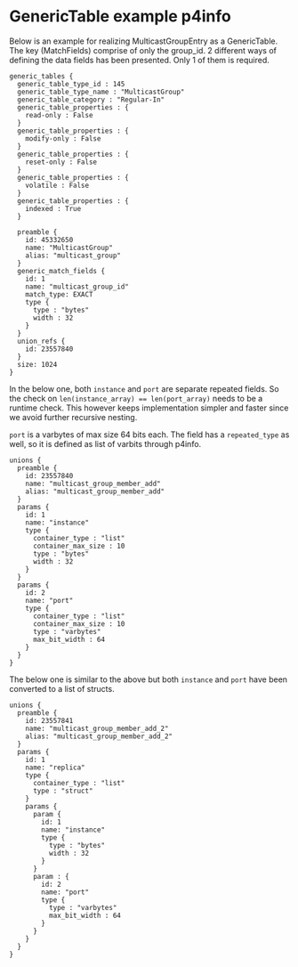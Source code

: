 # GenericTable example p4info

Below is an example for realizing MulticastGroupEntry as a GenericTable.
The key (MatchFields) comprise of only the group_id. 2 different ways of
defining the data fields has been presented. Only 1 of them is required.

```
generic_tables {
  generic_table_type_id : 145
  generic_table_type_name : "MulticastGroup"
  generic_table_category : "Regular-In"
  generic_table_properties : {
    read-only : False
  }
  generic_table_properties : {
    modify-only : False
  }
  generic_table_properties : {
    reset-only : False
  }
  generic_table_properties : {
    volatile : False
  }
  generic_table_properties : {
    indexed : True
  }

  preamble {
    id: 45332650
    name: "MulticastGroup"
    alias: "multicast_group"
  }
  generic_match_fields {
    id: 1
    name: "multicast_group_id"
    match_type: EXACT
    type {
      type : "bytes"
      width : 32
    }
  }
  union_refs {
    id: 23557840
  }
  size: 1024
}
```

In the below one, both `instance` and `port` are separate
repeated fields. So the check on `len(instance_array) == len(port_array)`
needs to be a runtime check. This however keeps implementation simpler
and faster since we avoid further recursive nesting.

`port` is a varbytes of max size 64 bits each. The field has a `repeated_type`
as well, so it is defined as list of varbits through p4info.

```
unions {
  preamble {
    id: 23557840
    name: "multicast_group_member_add"
    alias: "multicast_group_member_add"
  }
  params {
    id: 1
    name: "instance"
    type {
      container_type : "list"
      container_max_size : 10
      type : "bytes"
      width : 32
    }
  }
  params {
    id: 2
    name: "port"
    type {
      container_type : "list"
      container_max_size : 10
      type : "varbytes"
      max_bit_width : 64
    }
  }
}

```

The below one is similar to the above but both `instance` and `port` have
been converted to a list of structs.

```
unions {
  preamble {
    id: 23557841
    name: "multicast_group_member_add_2"
    alias: "multicast_group_member_add_2"
  }
  params {
    id: 1
    name: "replica"
    type {
      container_type : "list"
      type : "struct"
    }
    params {
      param {
        id: 1
        name: "instance"
        type {
          type : "bytes"
          width : 32
        }
      }
      param : {
        id: 2
        name: "port"
        type {
          type : "varbytes"
          max_bit_width : 64
        }
      }
    }
  }
}
```
